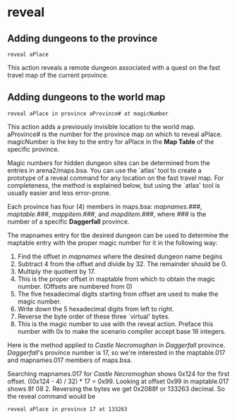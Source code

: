 # reveal

## Adding dungeons to the province

    reveal aPlace

This action reveals a remote dungeon associated with a quest on the fast travel map of the current province.


## Adding dungeons to the world map

    reveal aPlace in province aProvince# at magicNumber

This action adds a previously invisible location to the world map. aProvince# is the number for the province map on which to reveal aPlace. magicNumber is the key to the entry for aPlace in the **Map Table** of the specific province.

Magic numbers for hidden dungeon sites can be determined from the entries in arena2/maps.bsa. You can use the \`atlas' tool to create a prototype of a reveal command for any location on the fast travel map. For completeness, the method is explained below, but using the \`atlas' tool is usually easier and less error-prone.

Each province has four (4) members in maps.bsa: _mapnames.###_, _maptable.###_, _mappitem.###_, and _mapditem.###_, where _###_ is the number of a specific **Daggerfall** province.

The mapnames entry for tbe desired dungeon can be used to determine the maptable entry with the proper magic number for it in the following way:

1.  Find the offset in _mapnames_ where the desired dungeon name begins
2.  Subtract 4 from the offset and divide by 32. The remainder should be 0.
3.  Multiply the quotient by 17.
4.  This is the proper offset in maptable from which to obtain the magic number. (Offsets are numbered from 0)
5.  The five hexadecimal digits starting from offset are used to make the magic number.
6.  Write down the 5 hexadecimal digits from left to right.
7.  Reverse the byte order of these three \`virtual' bytes.
8.  This is the magic number to use with the reveal action. Preface this number with 0x to make the scenario compiler accept base 16 integers.

Here is the method applied to _Castle Necromoghan_ in _Daggerfall_ province. _Daggerfall_'s province number is 17, so we're interested in the maptable.017 and mapnames.017 members of maps.bsa.

Searching mapnames.017 for _Castle Necromoghan_ shows 0x124 for the first offset.
((0x124 - 4) / 32) \* 17 = 0x99.
Looking at offset 0x99 in maptable.017 shows 8f 08 2.
Reversing the bytes we get 0x2088f or 133263 decimal. So the reveal command would be

    reveal aPlace in province 17 at 133263
